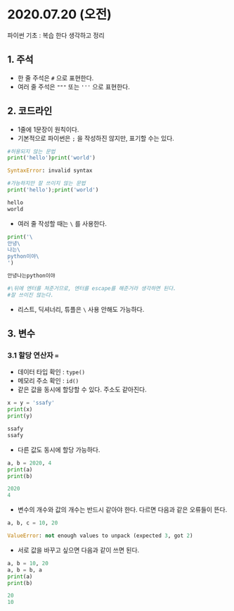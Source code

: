 # 2020.07.20 (오전)

파이썬 기초 : 복습 한다 생각하고 정리

## 1. 주석

- 한 줄 주석은 `#` 으로 표현한다.
- 여러 줄 주석은 `"""` 또는 `'''` 으로 표현한다.

## 2. 코드라인

- 1줄에 1문장이 원칙이다.
- 기본적으로 파이썬은 `;` 을 작성하진 않지만, 표기할 수는 있다.

```python
#허용되지 않는 문법
print('hello')print('world')

SyntaxError: invalid syntax
```

```python
#가능하지만 잘 쓰이지 않는 문법
print('hello');print('world')

hello
world
```

- 여러 줄 작성할 때는 `\` 를 사용한다.

```python
print('\
안녕\
나는\
python이야\
')

안녕나는python이야

#\뒤에 엔터를 쳐준거므로, 엔터를 escape를 해준거라 생각하면 된다.
#잘 쓰이진 않는다.
```

- 리스트, 딕셔너리, 튜플은 `\` 사용 안해도 가능하다.

## 3. 변수

### 3.1 할당 연산자 `=` 

- 데이터 타입 확인 : `type()`
- 메모리 주소 확인 : `id()`
- 같은 값을 동시에 할당할 수 있다. 주소도 같아진다.

```python
x = y = 'ssafy'
print(x)
print(y)

ssafy
ssafy
```

- 다른 값도 동시에 할당 가능하다.

```python
a, b = 2020, 4
print(a)
print(b)

2020
4
```

- 변수의 개수와 값의 개수는 반드시 같아야 한다.  다르면 다음과 같은 오류들이 뜬다.

```python
a, b, c = 10, 20

ValueError: not enough values to unpack (expected 3, got 2)
```

- 서로 값을 바꾸고 싶으면 다음과 같이 쓰면 된다.

```python
a, b = 10, 20
a, b = b, a
print(a)
print(b)

20
10
```

